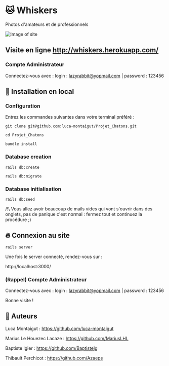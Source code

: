 # 🐱 Whiskers

Photos d'amateurs et de professionnels 

![Image of site](https://i.imgur.com/mWtKSxf.png)

## Visite en ligne http://whiskers.herokuapp.com/

### Compte Administrateur
Connectez-vous avec :
login : lazyrabbit@yopmail.com |
password : 123456


## :wrench: Installation en local

### Configuration
Entrez les commandes suivantes dans votre terminal préféré :

`git clone git@github.com:luca-montaigut/Projet_Chatons.git`

`cd Projet_Chatons`

`bundle install`

### Database creation

`rails db:create`

`rails db:migrate`

### Database initialisation

`rails db:seed`

/!\ Vous allez avoir beaucoup de mails vides qui vont s'ouvrir dans des onglets, pas de panique c'est normal : fermez tout et continuez la procédure ;)

## 🔥 Connexion au site

`rails server`

Une fois le server connecté, rendez-vous sur :

http://localhost:3000/

### (Rappel) Compte Administrateur
Connectez-vous avec :
login : lazyrabbit@yopmail.com |
password : 123456

Bonne visite !

## 🐰 Auteurs
Luca Montaigut : https://github.com/luca-montaigut

Marius Le Houezec Lacaze : https://github.com/MariusLHL

Baptiste Igier : https://github.com/BaptisteIg

Thibault Perchicot : https://github.com/Azaeps


